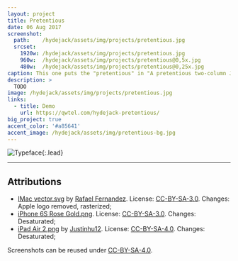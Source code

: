 ```yaml
---
layout: project
title: Pretentious
date: 06 Aug 2017
screenshot:
  path:    /hydejack/assets/img/projects/pretentious.jpg
  srcset:
    1920w: /hydejack/assets/img/projects/pretentious.jpg
    960w:  /hydejack/assets/img/projects/pretentious@0,5x.jpg
    480w:  /hydejack/assets/img/projects/pretentious@0,25x.jpg
caption: This one puts the "pretentious" in "A pretentious two-column Jekyll theme".
description: >
  TODO
image: /hydejack/assets/img/projects/pretentious.jpg
links:
  - title: Demo
    url: https://qwtel.com/hydejack-pretentious/
big_project: true
accent_color: '#a85641'
accent_image: /hydejack/assets/img/pretentious-bg.jpg
---
```


![Typeface](/hydejack/assets/img/pretentious-1.jpg){:.lead}

***

## Attributions
* [IMac vector.svg](https://commons.wikimedia.org/wiki/File:IMac_vector.svg)
  by [Rafael Fernandez](https://commons.wikimedia.org/wiki/User:TheGoldenBox).
  License: [CC-BY-SA-3.0]. Changes: Apple logo removed, rasterized;
* [iPhone 6S Rose Gold.png](https://commons.wikimedia.org/wiki/File:IPhone_6S_Rose_Gold.png).
  License: [CC-BY-SA-3.0]. Changes: Desaturated;
* [iPad Air 2.png](https://commons.wikimedia.org/wiki/File:IPad_Air_2.png)
  by [Justinhu12](https://commons.wikimedia.org/wiki/User:Justinhu12).
  License: [CC-BY-SA-4.0]. Changes: Desaturated;

Screenshots can be reused under [CC-BY-SA-4.0].

[CC-BY-SA-4.0]: https://creativecommons.org/licenses/by-sa/4.0/
[CC-BY-SA-3.0]: https://creativecommons.org/licenses/by-sa/3.0/
